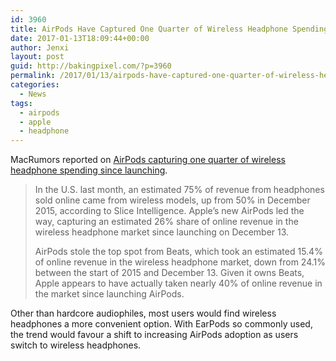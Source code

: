 ```yaml
---
id: 3960
title: AirPods Have Captured One Quarter of Wireless Headphone Spending Since Launching
date: 2017-01-13T18:09:44+00:00
author: Jenxi
layout: post
guid: http://bakingpixel.com/?p=3960
permalink: /2017/01/13/airpods-have-captured-one-quarter-of-wireless-headphone-spending-since-launching/
categories:
  - News
tags:
  - airpods
  - apple
  - headphone
---
```

MacRumors reported on [AirPods capturing one quarter of wireless headphone spending since launching](http://www.macrumors.com/2017/01/11/airpods-slice-intelligence-data/).

> In the U.S. last month, an estimated 75% of revenue from headphones sold online came from wireless models, up from 50% in December 2015, according to Slice Intelligence. Apple&#8217;s new AirPods led the way, capturing an estimated 26% share of online revenue in the wireless headphone market since launching on December 13.
> 
> AirPods stole the top spot from Beats, which took an estimated 15.4% of online revenue in the wireless headphone market, down from 24.1% between the start of 2015 and December 13. Given it owns Beats, Apple appears to have actually taken nearly 40% of online revenue in the market since launching AirPods. 

Other than hardcore audiophiles, most users would find wireless headphones a more convenient option. With EarPods so commonly used, the trend would favour a shift to increasing AirPods adoption as users switch to wireless headphones.